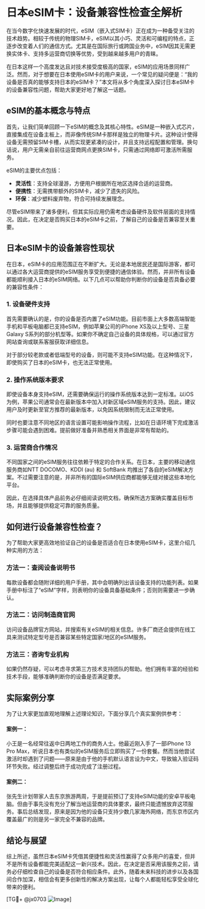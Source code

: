 # 日本eSIM卡：设备兼容性检查全解析

在当今数字化快速发展的时代，eSIM（嵌入式SIM卡）正在成为一种备受关注的技术趋势。相较于传统的物理SIM卡，eSIM以其小巧、灵活和可编程的特点，正逐步改变着人们的通信方式。尤其是在国际旅行或跨国业务中，eSIM因其无需更换实体卡、支持多运营商切换等优势，受到越来越多用户的青睐。

在日本这样一个高度发达且对技术接受度极高的国家，eSIM的应用场景同样广泛。然而，对于想要在日本使用eSIM卡的用户来说，一个常见的疑问便是：“我的设备是否真的能够支持日本的eSIM卡？”本文将从多个角度深入探讨日本eSIM卡的设备兼容性问题，帮助大家更好地了解这一话题。

## eSIM的基本概念与特点

首先，让我们简单回顾一下eSIM的概念及其核心特性。eSIM是一种嵌入式芯片，直接集成在设备主板上，而非像传统SIM卡那样是独立的物理卡片。这种设计使得设备无需预留SIM卡槽，从而实现更紧凑的设计，并且支持远程配置和管理。换句话说，用户无需亲自前往运营商网点更换SIM卡，只需通过网络即可激活所需服务。

eSIM的主要优点包括：

- **灵活性**：支持全球漫游，方便用户根据所在地区选择合适的运营商。
- **便携性**：无需携带额外的SIM卡，减少了遗失的风险。
- **环保**：减少塑料废弃物，符合可持续发展理念。

尽管eSIM带来了诸多便利，但其实际应用仍需考虑设备硬件及软件层面的支持情况。因此，在决定是否购买日本的eSIM卡之前，了解自己的设备是否兼容至关重要。

## 日本eSIM卡的设备兼容性现状

在日本，eSIM卡的应用范围正在不断扩大。无论是本地居民还是国际游客，都可以通过各大运营商提供的eSIM服务享受到便捷的通信体验。然而，并非所有设备都能顺利接入日本的eSIM网络。以下几点可以帮助你判断你的设备是否具备必要的兼容性条件：

### 1. **设备硬件支持**
   首先需要确认的是，你的设备是否内置了eSIM功能。目前市面上大多数高端智能手机和平板电脑都已支持eSIM，例如苹果公司的iPhone XS及以上型号、三星Galaxy S系列的部分机型等。如果你不确定自己设备的具体规格，可以通过官方网站查询或联系客服获取详细信息。

   对于部分较老款或者低端型号的设备，则可能不支持eSIM功能。在这种情况下，即使购买了日本的eSIM卡，也无法正常使用。

### 2. **操作系统版本要求**
   即使设备本身支持eSIM，还需要确保运行的操作系统版本达到一定标准。以iOS为例，苹果公司通常会在最新版本中加入对新区域eSIM服务的支持。因此，建议用户及时更新至官方推荐的最新版本，以免因系统限制而无法正常使用。

   同时也要注意不同地区的语言设置可能影响操作流程，比如在日语环境下完成激活步骤可能会遇到困难。提前做好准备并熟悉相关界面是非常有帮助的。

### 3. **运营商合作情况**
   不同国家之间的eSIM服务往往依赖于特定的合作关系。在日本，主要的移动通信服务商如NTT DOCOMO、KDDI (au) 和 SoftBank 均推出了各自的eSIM解决方案。不过需要注意的是，并非所有的国际eSIM供应商都能够无缝对接这些本地化平台。

   因此，在选择具体产品前务必仔细阅读说明文档，确保所选方案确实覆盖目标市场，并且能够提供稳定可靠的服务质量。

## 如何进行设备兼容性检查？

为了帮助大家更高效地验证自己的设备是否适合在日本使用eSIM卡，这里介绍几种实用的方法：

### 方法一：查阅设备说明书
   每款设备都会随附详细的用户手册，其中会明确列出该设备支持的功能列表。如果手册中标注了“eSIM”字样，则表明你的设备具备基础条件；否则则需要进一步确认。

### 方法二：访问制造商官网
   访问设备品牌官方网站，并搜索有关eSIM的相关信息。许多厂商还会提供在线工具来测试特定型号是否兼容某些特定国家/地区的eSIM服务。

### 方法三：咨询专业机构
   如果仍然存疑，可以考虑寻求第三方技术支持团队的帮助。他们拥有丰富的经验和技术手段，能够准确判断你的设备是否满足要求。

## 实际案例分享

为了让大家更加直观地理解上述理论知识，下面分享几个真实案例供参考：

#### 案例一：
小王是一名经常往返中日两地工作的商务人士。他最近刚入手了一部iPhone 13 Pro Max，听说日本也有类似的eSIM服务后立即购买了一份套餐。然而当他尝试激活时却遇到了问题——原来是由于他的手机默认语言设为中文，导致输入验证码环节失败。经过调整后终于成功完成了注册过程。

#### 案例二：
张先生计划带家人去东京旅游两周，于是提前预订了支持eSIM功能的安卓平板电脑。但由于事先没有充分了解当地运营商的具体要求，最终只能遗憾放弃这项服务。事后总结发现，原来是因为他的设备只支持少数几家海外网络，而东京市区内覆盖最广的则是另一家完全不兼容的品牌。

## 结论与展望

综上所述，虽然日本eSIM卡凭借其便捷性和灵活性赢得了众多用户的喜爱，但并不是所有设备都能完美适配这一新兴技术。因此，在决定是否采用该服务之前，请务必仔细检查自己的设备是否符合相应条件。此外，随着未来科技的进步以及各国间合作加深，相信会有更多创新性的解决方案出现，让每个人都能轻松享受全球化带来的便利。

[TG💪+ @jx0703 ![Image](https://github.com/user-attachments/assets/dbca1d08-cadb-493c-b0ec-ad6f7a83f270)]